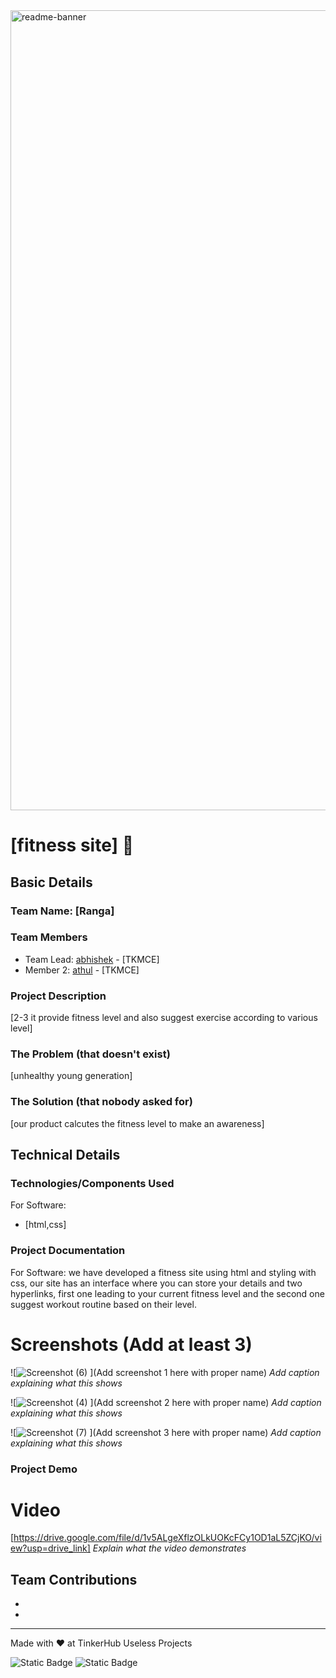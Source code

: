 <img width="1280" alt="readme-banner" src="https://github.com/user-attachments/assets/35332e92-44cb-425b-9dff-27bcf1023c6c">

# [fitness site] 🎯


## Basic Details
### Team Name: [Ranga]


### Team Members
- Team Lead: [abhishek] - [TKMCE]
- Member 2: [athul] - [TKMCE]


### Project Description
[2-3 it provide fitness level and also suggest exercise according to various level]

### The Problem (that doesn't exist)
[unhealthy young generation]

### The Solution (that nobody asked for)
[our product calcutes the fitness level to make an awareness]

## Technical Details
### Technologies/Components Used
For Software:
- [html,css]








### Project Documentation
For Software: we have developed a fitness site using html and styling with css, our site has an interface where you can store your details and two hyperlinks, first one leading to your current fitness level and the second one suggest workout routine based on their level.

# Screenshots (Add at least 3)
![![Screenshot (6)](https://github.com/user-attachments/assets/64db087c-529e-476f-b86b-e230ffca14b3)
](Add screenshot 1 here with proper name)
*Add caption explaining what this shows*

![![Screenshot (4)](https://github.com/user-attachments/assets/83f9c004-a3f3-400a-aa6f-31ea0309cf7a)
](Add screenshot 2 here with proper name)
*Add caption explaining what this shows*

![![Screenshot (7)](https://github.com/user-attachments/assets/9db3a745-a4b3-4067-939a-f1636fe7bfc3)
](Add screenshot 3 here with proper name)
*Add caption explaining what this shows*





### Project Demo
# Video
[https://drive.google.com/file/d/1v5ALgeXflzOLkUOKcFCy1OD1aL5ZCjKO/view?usp=drive_link]
*Explain what the video demonstrates*




## Team Contributions
- [abhishek]: [html]
- [athul]: [css]


---
Made with ❤️ at TinkerHub Useless Projects 

![Static Badge](https://img.shields.io/badge/TinkerHub-24?color=%23000000&link=https%3A%2F%2Fwww.tinkerhub.org%2F)
![Static Badge](https://img.shields.io/badge/UselessProject--24-24?link=https%3A%2F%2Fwww.tinkerhub.org%2Fevents%2FQ2Q1TQKX6Q%2FUseless%2520Projects)




